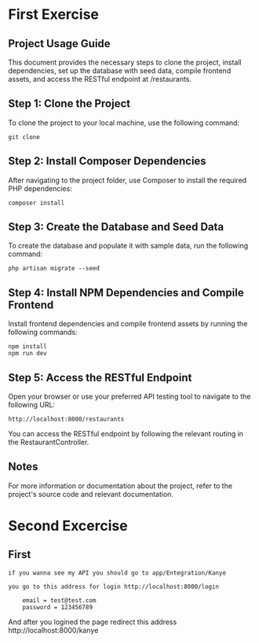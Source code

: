 # First Exercise

## Project Usage Guide

This document provides the necessary steps to clone the project, install dependencies, set up the database with seed data, compile frontend assets, and access the RESTful endpoint at /restaurants.

## Step 1: Clone the Project

To clone the project to your local machine, use the following command:

```
git clone

```

## Step 2: Install Composer Dependencies

After navigating to the project folder, use Composer to install the required PHP dependencies:

```
composer install
```

## Step 3: Create the Database and Seed Data

To create the database and populate it with sample data, run the following command:

```
php artisan migrate --seed
```

## Step 4: Install NPM Dependencies and Compile Frontend

Install frontend dependencies and compile frontend assets by running the following commands:

```
npm install
npm run dev
```

## Step 5: Access the RESTful Endpoint

Open your browser or use your preferred API testing tool to navigate to the following URL:

```
http://localhost:8000/restaurants
```

You can access the RESTful endpoint by following the relevant routing in the RestaurantController.

## Notes

For more information or documentation about the project, refer to the project's source code and relevant documentation.

# Second Excercise

## First

    if you wanna see my API you should go to app/Entegration/Kanye

    you go to this address for login http://localhost:8000/login

```
    email = test@test.com
    password = 123456789
```

And after you logined the page redirect this address http://localhost:8000/kanye
